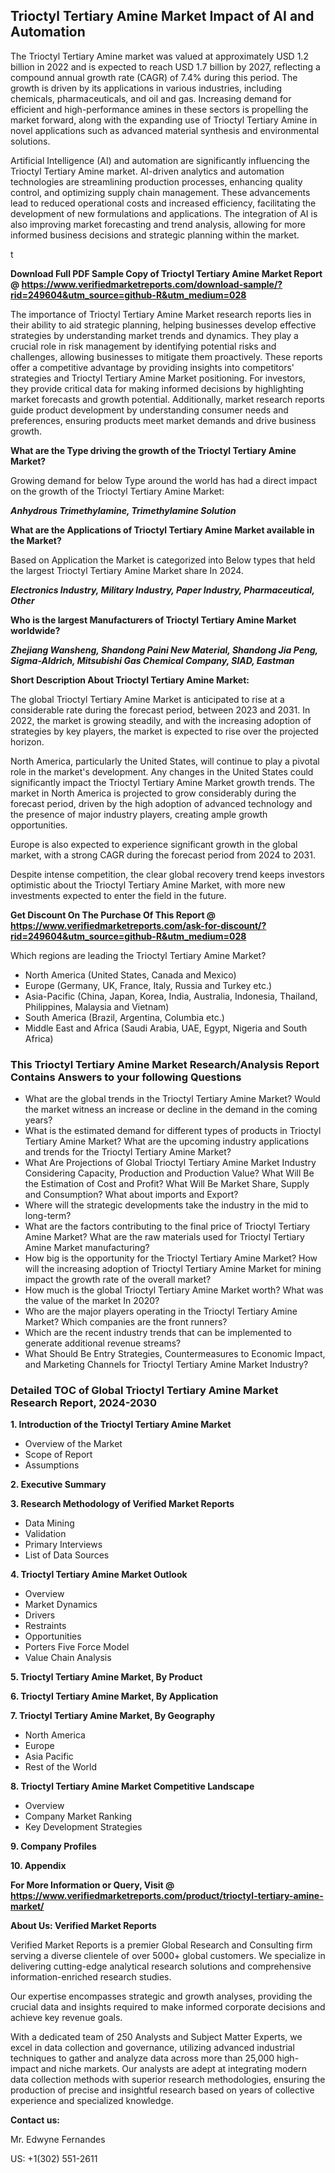 <h2>Trioctyl Tertiary Amine Market Impact of AI and Automation</h2><p>The Trioctyl Tertiary Amine market was valued at approximately USD 1.2 billion in 2022 and is expected to reach USD 1.7 billion by 2027, reflecting a compound annual growth rate (CAGR) of 7.4% during this period. The growth is driven by its applications in various industries, including chemicals, pharmaceuticals, and oil and gas. Increasing demand for efficient and high-performance amines in these sectors is propelling the market forward, along with the expanding use of Trioctyl Tertiary Amine in novel applications such as advanced material synthesis and environmental solutions.</p><p>Artificial Intelligence (AI) and automation are significantly influencing the Trioctyl Tertiary Amine market. AI-driven analytics and automation technologies are streamlining production processes, enhancing quality control, and optimizing supply chain management. These advancements lead to reduced operational costs and increased efficiency, facilitating the development of new formulations and applications. The integration of AI is also improving market forecasting and trend analysis, allowing for more informed business decisions and strategic planning within the market.</p>t</p><p id="" class=""><strong>Download Full PDF Sample Copy of Trioctyl Tertiary Amine Market Report @ <a href="https://www.verifiedmarketreports.com/download-sample/?rid=249604&utm_source=github-R&utm_medium=028" target="_blank">https://www.verifiedmarketreports.com/download-sample/?rid=249604&utm_source=github-R&utm_medium=028</a></strong></p><p>The importance of&nbsp;Trioctyl Tertiary Amine Market research reports lies in their ability to aid strategic planning, helping businesses develop effective strategies by understanding market trends and dynamics. They play a crucial role in risk management by identifying potential risks and challenges, allowing businesses to mitigate them proactively. These reports offer a competitive advantage by providing insights into competitors' strategies and Trioctyl Tertiary Amine Market positioning. For investors, they provide critical data for making informed decisions by highlighting market forecasts and growth potential. Additionally, market research reports guide product development by understanding consumer needs and preferences, ensuring products meet market demands and drive business growth.</p><p><strong>What are the&nbsp;Type driving the growth of the Trioctyl Tertiary Amine Market?</strong></p><p id="" class="">Growing demand for below Type around the world has had a direct impact on the growth of the Trioctyl Tertiary Amine Market:</p><em><strong>Anhydrous Trimethylamine, Trimethylamine Solution</strong></em></p><strong>What are the&nbsp;Applications&nbsp;of Trioctyl Tertiary Amine Market available in the Market?</strong></p><p id="" class="">Based on Application the Market is categorized into Below types that held the largest Trioctyl Tertiary Amine Market share In 2024.</p><em><strong>Electronics Industry, Military Industry, Paper Industry, Pharmaceutical, Other</strong></em></p><strong>Who is the largest Manufacturers of Trioctyl Tertiary Amine Market worldwide?</strong></p><p><em><strong>Zhejiang Wansheng, Shandong Paini New Material, Shandong Jia Peng, Sigma-Aldrich, Mitsubishi Gas Chemical Company, SIAD, Eastman</strong></em></p><p id="" class=""><strong>Short Description About Trioctyl Tertiary Amine Market:</strong></p><p>The global Trioctyl Tertiary Amine Market is anticipated to rise at a considerable rate during the forecast period, between 2023 and 2031. In 2022, the market is growing steadily, and with the increasing adoption of strategies by key players, the market is expected to rise over the projected horizon.</p><p>North America, particularly the United States, will continue to play a pivotal role in the market's development. Any changes in the United States could significantly impact the Trioctyl Tertiary Amine Market growth trends. The market in North America is projected to grow considerably during the forecast period, driven by the high adoption of advanced technology and the presence of major industry players, creating ample growth opportunities.</p><p>Europe is also expected to experience significant growth in the global market, with a strong CAGR during the forecast period from 2024 to 2031.</p><p>Despite intense competition, the clear global recovery trend keeps investors optimistic about the Trioctyl Tertiary Amine Market, with more new investments expected to enter the field in the future.</p><p id="" class=""><strong>Get Discount On The Purchase Of This Report @ <a href="https://www.verifiedmarketreports.com/ask-for-discount/?rid=249604&utm_source=github-R&utm_medium=028" target="_blank">https://www.verifiedmarketreports.com/ask-for-discount/?rid=249604&utm_source=github-R&utm_medium=028</a></strong></p>Which regions are leading the Trioctyl Tertiary Amine Market?</p><ul><li>North America (United States, Canada and Mexico)</li><li>Europe (Germany, UK, France, Italy, Russia and Turkey etc.)</li><li>Asia-Pacific (China, Japan, Korea, India, Australia, Indonesia, Thailand, Philippines, Malaysia and Vietnam)</li><li>South America (Brazil, Argentina, Columbia etc.)</li><li>Middle East and Africa (Saudi Arabia, UAE, Egypt, Nigeria and South Africa)</li></ul><h3 id="" class="">This Trioctyl Tertiary Amine Market Research/Analysis Report Contains Answers to your following Questions</h3><ul><li>What are the global trends in the Trioctyl Tertiary Amine Market? Would the market witness an increase or decline in the demand in the coming years?</li><li>What is the estimated demand for different types of products in Trioctyl Tertiary Amine Market? What are the upcoming industry applications and trends for the Trioctyl Tertiary Amine Market?</li><li>What Are Projections of Global Trioctyl Tertiary Amine Market Industry Considering Capacity, Production and Production Value? What Will Be the Estimation of Cost and Profit? What Will Be Market Share, Supply and Consumption? What about imports and Export?</li><li>Where will the strategic developments take the industry in the mid to long-term?</li><li>What are the factors contributing to the final price of Trioctyl Tertiary Amine Market? What are the raw materials used for Trioctyl Tertiary Amine Market manufacturing?</li><li>How big is the opportunity for the Trioctyl Tertiary Amine Market? How will the increasing adoption of Trioctyl Tertiary Amine Market for mining impact the growth rate of the overall market?</li><li>How much is the global Trioctyl Tertiary Amine Market worth? What was the value of the market In 2020?</li><li>Who are the major players operating in the Trioctyl Tertiary Amine Market? Which companies are the front runners?</li><li>Which are the recent industry trends that can be implemented to generate additional revenue streams?</li><li>What Should Be Entry Strategies, Countermeasures to Economic Impact, and Marketing Channels for Trioctyl Tertiary Amine Market Industry?</li></ul><h3 id="" class="">Detailed TOC of Global Trioctyl Tertiary Amine Market Research Report, 2024-2030</h3><p id="" class=""><strong>1. Introduction of the Trioctyl Tertiary Amine Market</strong></p><ul><li>Overview of the Market</li><li>Scope of Report</li><li>Assumptions</li></ul><p id="" class=""><strong>2. Executive Summary</strong></p><p id="" class=""><strong>3. Research Methodology of Verified Market Reports</strong></p><ul><li>Data Mining</li><li>Validation</li><li>Primary Interviews</li><li>List of Data Sources</li></ul><p id="" class=""><strong>4. Trioctyl Tertiary Amine Market Outlook</strong></p><ul><li>Overview</li><li>Market Dynamics</li><li>Drivers</li><li>Restraints</li><li>Opportunities</li><li>Porters Five Force Model</li><li>Value Chain Analysis</li></ul><p id="" class=""><strong>5. Trioctyl Tertiary Amine Market, By Product</strong></p><p id="" class=""><strong>6. Trioctyl Tertiary Amine Market, By Application</strong></p><p id="" class=""><strong>7. Trioctyl Tertiary Amine Market, By Geography</strong></p><ul><li>North America</li><li>Europe</li><li>Asia Pacific</li><li>Rest of the World</li></ul><p id="" class=""><strong>8. Trioctyl Tertiary Amine Market Competitive Landscape</strong></p><ul><li>Overview</li><li>Company Market Ranking</li><li>Key Development Strategies</li></ul><p id="" class=""><strong>9. Company Profiles</strong></p><p id="" class=""><strong>10. Appendix</strong></p><p id="" class=""><strong>For More Information or Query, Visit @ <a href="https://www.verifiedmarketreports.com/product/trioctyl-tertiary-amine-market/" target="_blank">https://www.verifiedmarketreports.com/product/trioctyl-tertiary-amine-market/</a></strong></p><p id="" class=""><strong>About Us: Verified Market Reports</strong></p><p id="" class="">Verified Market Reports is a premier Global Research and Consulting firm serving a diverse clientele of over 5000+ global customers. We specialize in delivering cutting-edge analytical research solutions and comprehensive information-enriched research studies.</p><p id="" class="">Our expertise encompasses strategic and growth analyses, providing the crucial data and insights required to make informed corporate decisions and achieve key revenue goals.</p><p id="" class="">With a dedicated team of 250 Analysts and Subject Matter Experts, we excel in data collection and governance, utilizing advanced industrial techniques to gather and analyze data across more than 25,000 high-impact and niche markets. Our analysts are adept at integrating modern data collection methods with superior research methodologies, ensuring the production of precise and insightful research based on years of collective experience and specialized knowledge.</p><p id="" class=""><strong>Contact us:</strong></p><p id="" class="">Mr. Edwyne Fernandes</p><p id="" class="">US: +1(302) 551-2611</p>